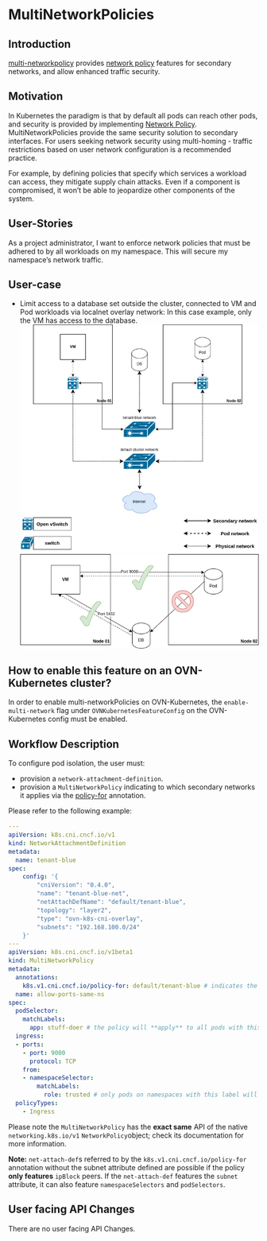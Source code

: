 # MultiNetworkPolicies
## Introduction
[multi-networkpolicy](https://github.com/k8snetworkplumbingwg/multi-networkpolicy) provides
[network policy](https://kubernetes.io/docs/concepts/services-networking/network-policies/)
features for secondary networks, and allow enhanced traffic security.

## Motivation
In Kubernetes the paradigm is that by default all pods can reach other pods, and security is provided by
implementing [Network Policy](https://kubernetes.io/docs/concepts/services-networking/network-policies/).
MultiNetworkPolicies provide the same security solution to secondary interfaces.
For users seeking network security using multi-homing - traffic restrictions based on user network configuration is a
recommended practice.

For example, by defining policies that specify which services a workload can access, they mitigate supply chain attacks.
Even if a component is compromised, it won’t be able to jeopardize other components of the system.

## User-Stories
As a project administrator, I want to enforce network policies that must be adhered to by all workloads on
my namespace. This will secure my namespace’s network traffic.

## User-case
- Limit access to a database set outside the cluster, connected to VM and Pod workloads via localnet overlay network:
  In this case example, only the VM has access to the database.
  ![multi-homing-use-case-localnet](multi-homing-use-case-localnet.png)
  ![micro-segmentation-use-case](micro-segmentation-use-case.png)

## How to enable this feature on an OVN-Kubernetes cluster?
In order to enable multi-networkPolicies on OVN-Kubernetes, the `enable-multi-network` flag
under `OVNKubernetesFeatureConfig` on the OVN-Kubernetes config must be enabled.

## Workflow Description
To configure pod isolation, the user must:
- provision a `network-attachment-definition`.
- provision a `MultiNetworkPolicy` indicating to which secondary networks it
  applies via the
  [policy-for](https://github.com/k8snetworkplumbingwg/multi-networkpolicy#policy-for-annotation)
  annotation.

Please refer to the following example:

```yaml
---
apiVersion: k8s.cni.cncf.io/v1
kind: NetworkAttachmentDefinition
metadata:
  name: tenant-blue
spec:
    config: '{
        "cniVersion": "0.4.0",
        "name": "tenant-blue-net",
        "netAttachDefName": "default/tenant-blue",
        "topology": "layer2",
        "type": "ovn-k8s-cni-overlay",
        "subnets": "192.168.100.0/24"
    }'
---
apiVersion: k8s.cni.cncf.io/v1beta1
kind: MultiNetworkPolicy
metadata:
  annotations:
    k8s.v1.cni.cncf.io/policy-for: default/tenant-blue # indicates the net-attach-defs this policy applies to
  name: allow-ports-same-ns
spec:
  podSelector:
    matchLabels:
      app: stuff-doer # the policy will **apply** to all pods with this label
  ingress:
  - ports:
    - port: 9000
      protocol: TCP
    from:
    - namespaceSelector:
        matchLabels:
          role: trusted # only pods on namespaces with this label will be allowed on port 9000
  policyTypes:
    - Ingress
```

Please note the `MultiNetworkPolicy` has the **exact same** API of the native
`networking.k8s.io/v1` `NetworkPolicy`object; check its documentation for more
information.

**Note:** `net-attach-def`s referred to by the `k8s.v1.cni.cncf.io/policy-for`
annotation without the subnet attribute defined are possible if the policy
**only features** `ipBlock` peers. If the `net-attach-def` features the
`subnet` attribute, it can also feature `namespaceSelectors` and `podSelectors`.

## User facing API Changes
There are no user facing API Changes.
